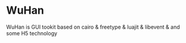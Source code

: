 # WuHan
WuHan is GUI tookit based on cairo &amp; freetype &amp; luajit &amp; libevent &amp; and some H5 technology

